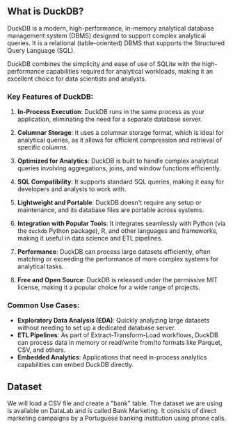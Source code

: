 ## What is DuckDB?

DuckDB is a modern, high-performance, in-memory analytical database management system (DBMS) designed to support complex analytical queries. It is a relational (table-oriented) DBMS that supports the Structured Query Language (SQL).

DuckDB combines the simplicity and ease of use of SQLite with the high-performance capabilities required for analytical workloads, making it an excellent choice for data scientists and analysts.

### Key Features of DuckDB:

1. **In-Process Execution**: DuckDB runs in the same process as your application, eliminating the need for a separate database server.
2. **Columnar Storage**: It uses a columnar storage format, which is ideal for analytical queries, as it allows for efficient compression and retrieval of specific columns.

3. **Optimized for Analytics**: DuckDB is built to handle complex analytical queries involving aggregations, joins, and window functions efficiently.

4. **SQL Compatibility**: It supports standard SQL queries, making it easy for developers and analysts to work with.

5. **Lightweight and Portable**: DuckDB doesn't require any setup or maintenance, and its database files are portable across systems.

6. **Integration with Popular Tools**: It integrates seamlessly with Python (via the `duckdb` Python package), R, and other languages and frameworks, making it useful in data science and ETL pipelines.

7. **Performance**: DuckDB can process large datasets efficiently, often matching or exceeding the performance of more complex systems for analytical tasks.

8. **Free and Open Source**: DuckDB is released under the permissive MIT license, making it a popular choice for a wide range of projects.

### Common Use Cases:

- **Exploratory Data Analysis (EDA)**: Quickly analyzing large datasets without needing to set up a dedicated database server.
- **ETL Pipelines**: As part of Extract-Transform-Load workflows, DuckDB can process data in memory or read/write from/to formats like Parquet, CSV, and others.
- **Embedded Analytics**: Applications that need in-process analytics capabilities can embed DuckDB directly.

## Dataset

We will load a CSV file and create a "bank" table. The dataset we are using is available on DataLab and is called Bank Marketing. It consists of direct marketing campaigns by a Portuguese banking institution using phone calls.
